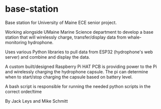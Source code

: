 # base-station
Base station for University of Maine ECE senior project.

Working alongside UMaine Marine Science department to develop a base station that will wirelessly charge, transfer/display data from whale-monitoring hydrophone.

Uses various Python libraries to pull data from ESP32 (hydrophone's web server) and combine and display the data.

A custom built/designed Raspberry Pi HAT PCB is providing power to the Pi and wirelessly charging the hydrophone capsule. The pi can determine when to start/stop charging the capsule based on battery level.

A bash script is responsible for running the needed python scripts in the correct order/time

By Jack Leys and Mike Schmitt
